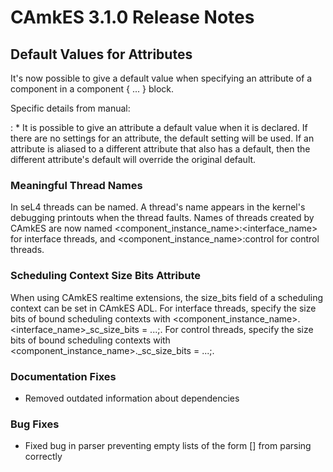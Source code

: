 # CAmkES 3.1.0 Release Notes


## Default Values for Attributes


It's now possible to give a default value when specifying an attribute
of a component in a component { ... } block.

Specific details from manual:

:   \* It is possible to give an attribute a default value when it
    is declared. If there are no settings for an attribute, the default
    setting will be used. If an attribute is aliased to a different
    attribute that also has a default, then the different attribute's
    default will override the original default.

### Meaningful Thread Names


In seL4 threads can be named. A thread's name appears in the kernel's
debugging printouts when the thread faults. Names of threads created by
CAmkES are now named
&lt;component_instance_name&gt;:&lt;interface_name&gt; for interface
threads, and &lt;component_instance_name&gt;:control for control
threads.

### Scheduling Context Size Bits Attribute


When using CAmkES realtime extensions, the size_bits field of a
scheduling context can be set in CAmkES ADL. For interface threads,
specify the size bits of bound scheduling contexts with
&lt;component_instance_name&gt;.&lt;interface_name&gt;_sc_size_bits = ...;.
For control threads, specify the size bits of bound scheduling contexts
with &lt;component_instance_name&gt;._sc_size_bits = ...;.

### Documentation Fixes


  -   Removed outdated information about dependencies

### Bug Fixes


  -   Fixed bug in parser preventing empty lists of the form \[\] from
      parsing correctly

